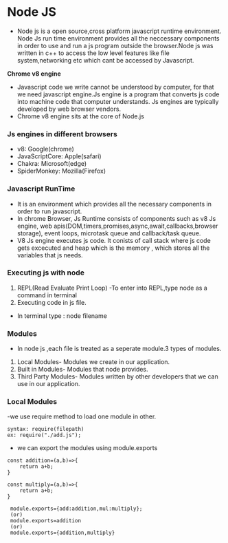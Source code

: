 # Node JS

- Node js is a open source,cross platform javascript runtime environment. Node Js run time environment provides all the neccessary components in order to use and run a 
 js program outside the browser.Node js was written in c++ to access the low level features like file system,networking etc which cant be accessed by Javascript. 
 
 
**Chrome v8 engine** 

- Javascript code we write cannot be understood by computer, for that we need javascript engine.Js engine is a program that converts js code into machine code that 
computer understands. Js engines are typically developed by web browser vendors.
- Chrome v8 engine sits at the core of Node.js


### Js engines in different browsers

- v8: Google(chrome)
- JavaScriptCore: Apple(safari) 
- Chakra: Microsoft(edge)
- SpiderMonkey: Mozilla(Firefox)

### Javascript RunTime

- It is an environment which provides all the necessary components in order to run javascript.
- In chrome Browser, Js Runtime consists of  components such as v8 Js engine, web apis(DOM,timers,promises,async,await,callbacks,browser storage), event loops,
microtask queue and callback/task queue.
- V8 Js engine executes js code. It conists of call stack where js code gets excecuted and heap which is the memory , which stores all the variables that 
js needs.

### Executing js with node
1. REPL(Read Evaluate Print Loop)
-To enter into REPL,type node as a command in terminal
2. Executing code in js file.
- In terminal type : node filename

### Modules
- In node js ,each file is treated as a seperate module.3 types of modules.
1. Local Modules- Modules we create in our application.
2. Built in Modules- Modules that node provides.
3. Third Party Modules- Modules written by other developers that we can use in our application.

### Local Modules
-we use require method to load one module in other.

```
syntax: require(filepath)
ex: require("./add.js");
```

- we can export the modules using module.exports

```
const addition=(a,b)=>{
    return a+b;
}

const multiply=(a,b)=>{
    return a+b;
}

 module.exports={add:addition,mul:multiply};
 (or)
 module.exports=addition
 (or)
 module.exports={addition,multiply}

```

